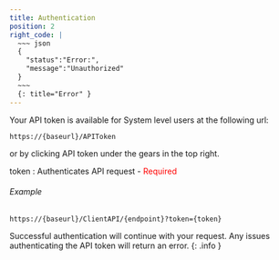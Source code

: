 ```yaml
---
title: Authentication
position: 2
right_code: |
  ~~~ json
  {
    "status":"Error:",
    "message":"Unauthorized"
  }
  ~~~
  {: title="Error" }
---
```

Your API token is available for System level users at the following url:

`https://{baseurl}/APIToken`

or by clicking API token under the gears in the top right.

token
: Authenticates API request - <span style="color: red">Required</span>

###### Example

```
https://{baseurl}/ClientAPI/{endpoint}?token={token}
```

Successful authentication will continue with your request.  Any issues authenticating the API token will return an error.
{: .info }

